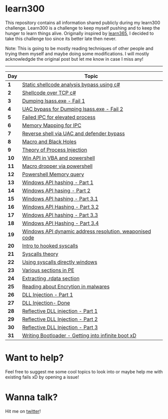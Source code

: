 # learn300

This repository contains all information shared publicly during my learn300 challenge. Learn300 is a challenge to keep myself pushing and to keep the hunger to learn things alive. Originally inspired by [learn365](https://github.com/harsh-bothra/learn365), I decided to take this challenge too since its better late then never.


Note: This is going to be mostly reading techniques of other people and trying them myself and maybe doing some modifications. I will mostly acknowledgde the original post but let me know in case I miss any! 

---
Day | Topic
--- | ----
**1** | [Static shellcode analysis bypass using c#](/days/day1.md)
**2** | [Shellcode over TCP c#](/days/day2.md)
**3** | [Dumping lsass.exe - Fail 1](/days/day3.md)
**4** | [UAC bypass for Dumping lsass.exe - Fail 2](/days/day4.md)
**5** | [Failed IPC for elevated process](/days/day5.md)
**6** | [Memory Mapping for IPC](/days/day6.md)
**7** | [Reverse shell via UAC and defender bypass](/days/day7.md)
**8** | [Macro and Black Holes](/days/day8.md)
**9** | [Theory of Process Injection](/days/day9.md)
**10**| [Win API in VBA and powershell](/days/day10.md)
**11**| [Macro dropper via powershell](/days/day11.md)
**12**| [Powershell Memory query](/days/day12.md)
**13**| [Windows API hashing - Part 1](/days/day13.md)
**14**| [Windows API hasing - Part 2](/days/day14.md)
**15**| [Windows API hashing - Part 3.1](/days/day15.md)
**16**| [Windows API Hashing - Part 3.2](/days/day16.md)
**17**| [Windows API hashing - Part 3.3](/days/day17.md)
**18**| [Windows API Hashing - Part 3.4](/days/day18.md)
**19**| [Windows API dynamic address resolution, weaponised code](/days/day19.md)
**20**| [Intro to hooked syscalls](/days/day20.md)
**21**| [Syscalls theory](/days/day21.md)
**22**| [Using syscalls directly windows](/days/day22.md)
**23**| [Various sections in PE](/days/day23.md)
**24**| [Extracting .rdata section](/days/day24.md)
**25**| [Reading about Encrytion in malwares](/days/day25.md)
**26**| [DLL Injection - Part 1](/days/day26.md)
**27**| [DLL Injection- Done](/days/day27.md)
**28**| [Reflective DLL injection - Part 1](/days/day28.md)
**29**| [Reflective DLL Injection - Part 2](/days/day29.md)
**30**| [Reflective DLL Injection - Part 3](/days/day30.md)
**31**| [Writing Bootloader - Getting into infinite boot xD](/days/day31.md)
# Want to help?

Feel free to suggest me some cool topics to look into or maybe help me with existing fails xD by opening a issue! 
 
# Wanna talk?

Hit me on [twitter](https://twitter.com/gh0st_R1d3r_0x9)!

